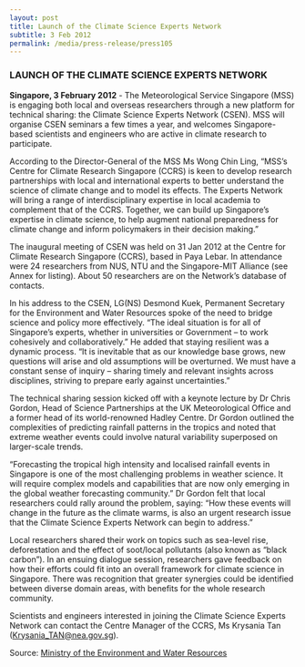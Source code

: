 ```yaml
---
layout: post
title: Launch of the Climate Science Experts Network
subtitle: 3 Feb 2012
permalink: /media/press-release/press105
---
```


### LAUNCH OF THE CLIMATE SCIENCE EXPERTS NETWORK

**Singapore, 3 February 2012** - The Meteorological Service Singapore (MSS) is engaging both local and overseas researchers through a new platform for technical sharing: the Climate Science Experts Network (CSEN). MSS will organise CSEN seminars a few times a year, and welcomes Singapore-based scientists and engineers who are active in climate research to participate.

According to the Director-General of the MSS Ms Wong Chin Ling, “MSS’s Centre for Climate Research Singapore (CCRS) is keen to develop research partnerships with local and international experts to better understand the science of climate change and to model its effects. The Experts Network will bring a range of interdisciplinary expertise in local academia to complement that of the CCRS. Together, we can build up Singapore’s expertise in climate science, to help augment national preparedness for climate change and inform policymakers in their decision making.”

The inaugural meeting of CSEN was held on 31 Jan 2012 at the Centre for Climate Research Singapore (CCRS), based in Paya Lebar. In attendance were 24 researchers from NUS, NTU and the Singapore-MIT Alliance (see Annex for listing). About 50 researchers are on the Network’s database of contacts.

In his address to the CSEN, LG(NS) Desmond Kuek, Permanent Secretary for the Environment and Water Resources spoke of the need to bridge science and policy more effectively. “The ideal situation is for all of Singapore’s experts, whether in universities or Government – to work cohesively and collaboratively.” He added that staying resilient was a dynamic process. “It is inevitable that as our knowledge base grows, new questions will arise and old assumptions will be overturned. We must have a constant sense of inquiry – sharing timely and relevant insights across disciplines, striving to prepare early against uncertainties.”

The technical sharing session kicked off with a keynote lecture by Dr Chris Gordon, Head of Science Partnerships at the UK Meteorological Office and a former head of its world-renowned Hadley Centre. Dr Gordon outlined the complexities of predicting rainfall patterns in the tropics and noted that extreme weather events could involve natural variability superposed on larger-scale trends.

“Forecasting the tropical high intensity and localised rainfall events in Singapore is one of the most challenging problems in weather science. It will require complex models and capabilities that are now only emerging in the global weather forecasting community.” Dr Gordon felt that local researchers could rally around the problem, saying: “How these events will change in the future as the climate warms, is also an urgent research issue that the Climate Science Experts Network can begin to address.”

Local researchers shared their work on topics such as sea-level rise, deforestation and the effect of soot/local pollutants (also known as “black carbon”). In an ensuing dialogue session, researchers gave feedback on how their efforts could fit into an overall framework for climate science in Singapore. There was recognition that greater synergies could be identified between diverse domain areas, with benefits for the whole research community.

Scientists and engineers interested in joining the Climate Science Experts Network can contact the Centre Manager of the CCRS, Ms Krysania Tan (Krysania_TAN@nea.gov.sg).


Source: [<a href="https://www.mewr.gov.sg/news/launch-of-the-climate-science-experts-network" target="_blank">Ministry of the Environment and Water Resources</a>](https://www.mewr.gov.sg/news/launch-of-the-climate-science-experts-network)